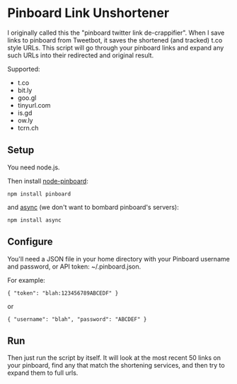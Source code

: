Pinboard Link Unshortener
=================================

I originally called this the "pinboard twitter link de-crappifier". When I save links to pinboard
from Tweetbot, it saves the shortened (and tracked) t.co style URLs. This script will
go through your pinboard links and expand any such URLs into their redirected and original result.

Supported:

- t.co
- bit.ly
- goo.gl
- tinyurl.com
- is.gd
- ow.ly
- tcrn.ch

Setup
----

You need node.js.

Then install [node-pinboard](https://github.com/frozzare/node-pinboard):

    npm install pinboard

and [async](https://github.com/caolan/async) (we don't want to bombard pinboard's servers):

    npm install async

Configure
-----

You'll need a JSON file in your home directory with your Pinboard username and password, or API
token: ~/.pinboard.json.

For example:

    { "token": "blah:123456789ABCEDF" }

or

    { "username": "blah", "password": "ABCDEF" }

Run
---

Then just run the script by itself. It will look at the most recent 50 links on your pinboard, find any
that match the shortening services, and then try to expand them to full urls.
